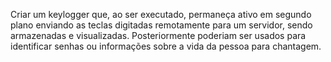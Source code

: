 Criar um keylogger que, ao ser executado, permaneça ativo em segundo plano enviando as teclas digitadas remotamente para um servidor, sendo armazenadas e visualizadas. Posteriormente poderiam ser usados para identificar senhas ou informações sobre a vida da pessoa para chantagem.